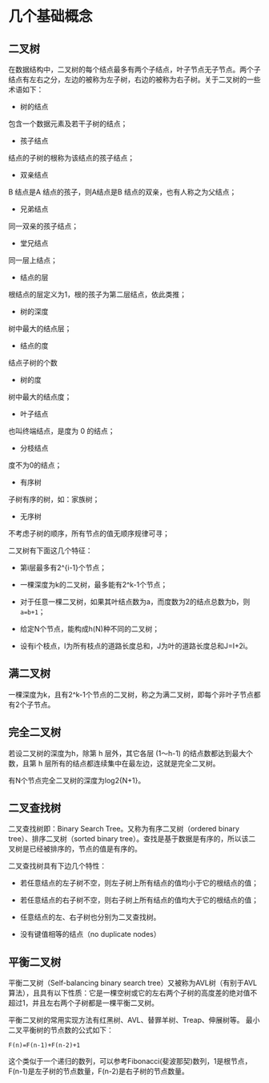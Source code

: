 # 几个基础概念

## 二叉树

在数据结构中，二叉树的每个结点最多有两个子结点，叶子节点无子节点。两个子结点有左右之分，左边的被称为左子树，右边的被称为右子树。关于二叉树的一些术语如下：

* 树的结点

包含一个数据元素及若干子树的结点；

* 孩子结点

结点的子树的根称为该结点的孩子结点；

* 双亲结点

B 结点是A 结点的孩子，则A结点是B 结点的双亲，也有人称之为父结点；

* 兄弟结点

同一双亲的孩子结点；

* 堂兄结点

同一层上结点；

* 结点的层

根结点的层定义为1，根的孩子为第二层结点，依此类推；

* 树的深度

树中最大的结点层；

* 结点的度

结点子树的个数

* 树的度

树中最大的结点度；

* 叶子结点

也叫终端结点，是度为 0 的结点；

* 分枝结点

度不为0的结点；

* 有序树

子树有序的树，如：家族树；

* 无序树

不考虑子树的顺序，所有节点的值无顺序规律可寻；

二叉树有下面这几个特征：

* 第i层最多有2^{i-1}个节点；
* 一棵深度为k的二叉树，最多能有2^k-1个节点；
* 对于任意一棵二叉树，如果其叶结点数为a，而度数为2的结点总数为b，则`a=b+1`；
* 给定N个节点，能构成h\(N\)种不同的二叉树；

* 设有i个枝点，I为所有枝点的道路长度总和，J为叶的道路长度总和J=I+2i。

## 满二叉树

一棵深度为k，且有2^k-1个节点的二叉树，称之为满二叉树，即每个非叶子节点都有2个子节点。

## 完全二叉树

若设二叉树的深度为h，除第 h 层外，其它各层 \(1～h-1\) 的结点数都达到最大个数，且第 h 层所有的结点都连续集中在最左边，这就是完全二叉树。

有N个节点完全二叉树的深度为log2{N+1}。

## 二叉查找树

二叉查找树即：Binary Search Tree。又称为有序二叉树（ordered binary tree）、排序二叉树（sorted binary tree）。查找是基于数据是有序的，所以该二叉树是已经被排序的，节点的值是有序的。

二叉查找树具有下边几个特性：

* 若任意结点的左子树不空，则左子树上所有结点的值均小于它的根结点的值；

* 若任意结点的右子树不空，则右子树上所有结点的值均大于它的根结点的值；

* 任意结点的左、右子树也分别为二叉查找树。

* 没有键值相等的结点（no duplicate nodes）

## 平衡二叉树

平衡二叉树（Self-balancing binary search tree）又被称为AVL树（有别于AVL算法），且具有以下性质：它是一棵空树或它的左右两个子树的高度差的绝对值不超过1，并且左右两个子树都是一棵平衡二叉树。

平衡二叉树的常用实现方法有红黑树、AVL、替罪羊树、Treap、伸展树等。 最小二叉平衡树的节点数的公式如下：

`F(n)=F(n-1)+F(n-2)+1`

这个类似于一个递归的数列，可以参考Fibonacci\(斐波那契\)数列，1是根节点，F\(n-1\)是左子树的节点数量，F\(n-2\)是右子树的节点数量。

